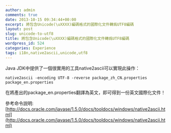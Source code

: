 ```yaml
---
author: admin
comments: true
date: 2013-10-15 09:34:44+00:00
excerpt: 將包含Unicode(\uXXXX)編碼格式的國際化文件轉爲UTF8編碼
layout: post
slug: unicode-to-utf8
title: 將包含Unicode(\uXXXX)編碼格式的國際化文件轉爲UTF8編碼
wordpress_id: 524
categories: Experience
tags: i18n,native2ascii,unicode,utf8
---
```


Java JDK中提供了一個很實用的工具native2ascii可以實現此操作：


    native2ascii -encoding UTF-8 -reverse package_zh_CN.properties package_en.properties


在將產出的package_en.properties翻譯為英文，即可得到一份英文國際化文件！

參考命令説明:[http://docs.oracle.com/javase/1.5.0/docs/tooldocs/windows/native2ascii.html](http://docs.oracle.com/javase/1.5.0/docs/tooldocs/windows/native2ascii.html)

